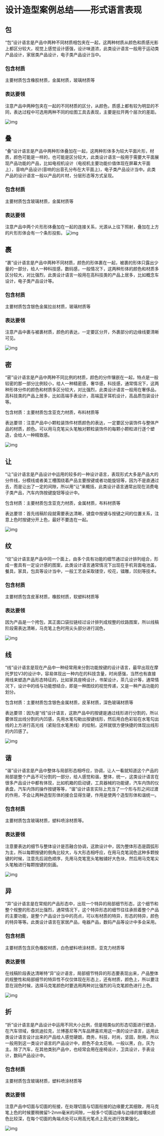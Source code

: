 # 设计造型案例总结——形式语言表现



## 包

“包”设计语言是产品中两种不同材质相包夹在一起，这两种材质从颜色和质感光影上都区分较大，视觉上感觉设计感强，设计味道浓，此类设计语言一般用于运动类产品设计，家居类产品设计，电子类产品设计当中。

### 包含材质

主要材质包含橡胶材质，金属材质，玻璃材质等

### 表达要领

注意产品中两种包夹在一起的不同材质的区分，从颜色，质感上都有较为明显的不同，表达过程中可选用两种不同的绘图工具去表现，主要是拉开两个层次的差距。

![img](http://ox55f9bg6.bkt.clouddn.com/2017-12-03-140459.jpg)

## 叠

“叠”设计语言是产品中两种形体叠加在一起，这两种形体多为较大平面片形，材质，颜色可能是一样的，也可能是区分较大，此类设计语言一般用于需要大平面展现产品功能的产品，比如电视机设计（电视机主要功能价值体现在屏幕大平面上），音响产品设计(音响的出音孔分布在大平面上)，电子类产品设计当中。此类产品的设计语言一般以产品的片材，分层形态等方式呈现。

### 包含材质

主要材质包含玻璃材质，金属材质等

### 表达要领

注意产品中两个片形形体叠加在一起的连接关系，光源从上往下照射，叠加在上方的片形形体会有一个条形投影。
![img](http://ox55f9bg6.bkt.clouddn.com/2017-12-03-140442.jpg)

## 裹

“裹”设计语言是产品中两种不同材质，颜色的形体裹在一起，被裹的形体只露出少量的一部分，给人一种科技感，数码感，一般情况下，这两种形体的颜色和材质多区分较大，对比强烈，此类设计语言一般用在高科技类的产品上居多，比如概念车设计，电子类产品设计等。

### 包含材质

主要材质包含银色金属拉丝材质，玻璃材质等

### 表达要领

注意产品中裹与被裹材质，颜色的表达，一定要区分开，外裹部分的边缘线要清晰可见。

![img](http://ox55f9bg6.bkt.clouddn.com/2017-12-03-140439.jpg)

## 密

“密”设计语言是产品中两种不同比例的材质，颜色的分件镶嵌在一起，特点是一般较密的那一部分比例较小，给人一种精密感，奢华感，科技感，通常情况下，这两种形体分件的颜色和材质多区分较大，对比强烈，此类设计语言一般用在奢侈品，高科技类的产品上居多，比如高端手表设计，高端蓝牙耳机设计，高品质包装设计等。

 包含材质：主要材质包含亚克力材质，布料材质等

表达要领：注意产品中小颗粒装饰件材质颜色的表达，一定要区分装饰件与整体产品的材质，颜色。可以用马克笔尖头笔触对颗粒装饰件的每颗小颗粒进行逐个塑造，会给人一种精致感。

 

![img](http://ox55f9bg6.bkt.clouddn.com/2017-12-03-140455.jpg) 

## 让

“让”设计语言是产品设计中运用的较多的一种设计语言，表现形式大多是产品大的分件线，分模线或者美工槽围绕着产品主要按键或者功能旋钮等，因为不是直通过去，而是让出了一定的间隙，所以用“让”来概括，此类设计语言通常出现在消费电子类产品，汽车内饰按键旋钮等设计中。

 

包含材质：主要材质包含亚克力材质，金属材质，布料材质等

表达要领：首先线稿阶段就需要表达清晰，键盘中按键与按键之间的位置关系，注意上色时按键分开上色，最好不要连在一起。

![img](http://ox55f9bg6.bkt.clouddn.com/2017-12-03-140452.jpg)

## 纹

“纹”设计语言是产品中同一个面上，由多个具有功能的细节通过设计排列组合，形成一套具有一定设计感的图案，此类设计语言通常情况下出现在手机背面电池盖，餐具，家具，包具等设计当中，一般工艺会采取镂空，咬花，镭雕，凹刻等技术。

### 包含材质

主要材质包含皮革材质，橡胶材质，软塑料材质等

### 表达要领

因为产品是一个挎包，其正面口袋拉链经过设计排列成规整的纹路图案，所以线稿阶段需表达清晰，马克笔上色时用尖头部分进行润色，

![img](http://ox55f9bg6.bkt.clouddn.com/2017-12-03-140440.jpg)

## 线

“线”设计语言是现在产品中一种经常用来分割功能按键的设计语言，最早出现在摩托罗拉V3的设计中，容易体现出一种内在的科技含量，时尚感强，当然也有直接用线来塑造产品形态特征的，比如家具座椅设计，书架设计，茶几设计等，通常情况下，设计中的线与功能想结合，即是一种图纹的视觉传递，又是一种产品功能的划分。

 包含材质：主要材质包含银色金属材质，皮革材质，深色玻璃材质等

表达要领：因为是“线”设计语言，这款产品中的按键是通过线形进行分割的，所以要体现出线分割的内凹感，先用水笔勾勒出按键线形，然后用白色彩铅在水笔勾出线的上方进行高光线（紧贴住水笔黑线）的绘制，这样就很方便快捷的体现出线形的内凹感了。

![img](http://ox55f9bg6.bkt.clouddn.com/2017-12-03-140501.jpg)

 

## 谐

“谐”设计语言是产品中整体与局部形态相呼应，协调，让人一看就知道这个产品的局部是整个产品不可分割的一部分，给人感觉和谐，整体，统一，这类设计语言在很多产品设计中都有体现，比如机箱的启动键，工具器械的功能键，汽车内饰的仪表盘，汽车内饰的操作按键等等，“谐”设计语言实际上充当了一个形与形之间过渡的作用，不会让两种造型形体的接合显得生硬，作用是使两个造型形体和谐统一。

 

### 包含材质

主要材质包含玻璃材质，塑料喷涂材质等。

### 表达要领

注意要表达的细节与整体设计是否融合协调，这款设计中，因为整体形态是圆弧形为主，所以每颗按键的倒角比较大，与大形态相呼应，在用马克笔润色这种多颗按键的时候，注意先后润色顺序，先用马克笔宽头笔触铺好大色块，然后用马克笔尖头笔触进行每颗按键的刻画。

 

![img](http://ox55f9bg6.bkt.clouddn.com/2017-12-03-140451.jpg)

## 异

“异”设计语言是在常规的产品形态中，出现一个特异的局部细节形态，这个细节和整个规整的形态对比强烈，通常情况下，这个特异形态的细节往往承担着整个产品的主要功能，是整个产品设计当中的亮点，可以有材质的特异，形态的特异，颜色的特异等等。此类设计语言在家居产品，电器产品，数码产品等设计中多会采用。

### 包含材质

主要材质包含灰色橡胶材质，白色塑料喷涂材质，亚克力材质等

### 表达要领

在线稿阶段表达清晰特“异”设计语言，局部细节特异的形态要表现出来，产品整体的规整性和局部细节的特异性不仅仅体现在形态上，还有材质，颜色上，所以要注意在润色时候，选择马克笔颜色时要选用两种对比强烈的马克笔颜色进行上色。

![img](http://ox55f9bg6.bkt.clouddn.com/2017-12-03-140457.jpg)

## 折

 “折”设计语言是产品设计中运用不同大小比例，但是相类似的形态切面进行塑造，在汽车领域，像凯迪拉克，兰博基尼等汽车品牌喜欢用这一类的设计语言，运用此类设计语言设计出来的产品给人感觉硬朗，商务，科技，时尚，坚固，耐用，所以一般用到这一类设计语言的产品设计中，颜色不会太花哨，一般以黑，白，灰为主。除了汽车，在其他类别产品中，也经常会用在座椅设计，卫具设计，手表设计，数码产品设计中。

 

### 包含材质

主要材质包含玻璃材质，塑料喷涂材质等

### 表达要领

注意产品中切面与切面的衔接，在处理切面与切面衔接的边缘要尤其细致，用马克笔上色的时候要稍微留1-2mm毫米的间隙，一般多个切面边缘与边缘的接壤处颜色比较深，在每个切面的角端点处可以用高光笔点上高光进行效果强化。

![img](http://ox55f9bg6.bkt.clouddn.com/2017-12-03-140443.jpg)